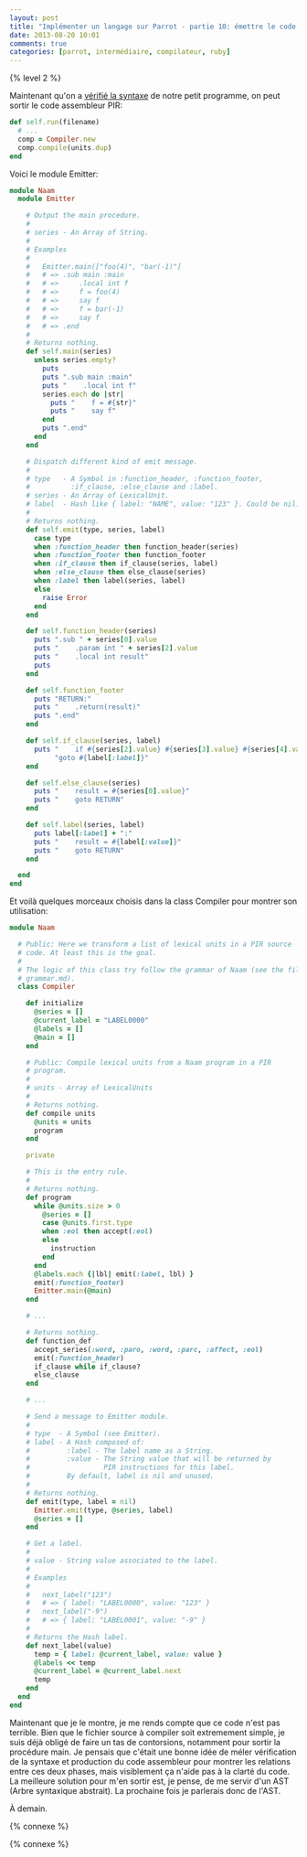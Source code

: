 ```yaml
---
layout: post
title: "Implémenter un langage sur Parrot - partie 10: émettre le code assembleur"
date: 2013-08-20 10:01
comments: true
categories: [parrot, intermédiaire, compilateur, ruby]
---
```


{% level 2 %}

Maintenant qu'on a 
[vérifié la syntaxe](http://lkdjiin.github.io/blog/2013/08/18/implementer-un-langage-sur-parrot-partie-9-la-syntaxe/)
de notre petit programme, on peut sortir le code assembleur PIR:

``` ruby lib/naam/main.rb
def self.run(filename)
  # ...
  comp = Compiler.new
  comp.compile(units.dup)
end
```

<!-- more -->

Voici le module Emitter:

``` ruby lib/naam/emitter.rb
module Naam
  module Emitter

    # Output the main procedure.
    #
    # series - An Array of String.
    #
    # Examples
    #
    #   Emitter.main(["foo(4)", "bar(-1)"]
    #   # => .sub main :main
    #   # =>     .local int f
    #   # =>     f = foo(4)
    #   # =>     say f
    #   # =>     f = bar(-1)
    #   # =>     say f
    #   # => .end
    #
    # Returns nothing.
    def self.main(series)
      unless series.empty?
        puts
        puts ".sub main :main"
        puts "    .local int f"
        series.each do |str|
          puts "    f = #{str}"
          puts "    say f"
        end
        puts ".end"
      end
    end

    # Dispatch different kind of emit message.
    #
    # type   - A Symbol in :function_header, :function_footer,
    #          :if_clause, :else_clause and :label.
    # series - An Array of LexicalUnit.
    # label  - Hash like { label: "NAME", value: "123" }. Could be nil.
    #
    # Returns nothing.
    def self.emit(type, series, label)
      case type
      when :function_header then function_header(series)
      when :function_footer then function_footer
      when :if_clause then if_clause(series, label)
      when :else_clause then else_clause(series)
      when :label then label(series, label)
      else
        raise Error
      end
    end

    def self.function_header(series)
      puts ".sub " + series[0].value
      puts "    .param int " + series[2].value
      puts "    .local int result"
      puts
    end

    def self.function_footer
      puts "RETURN:"
      puts "    .return(result)"
      puts ".end"
    end

    def self.if_clause(series, label)
      puts "    if #{series[2].value} #{series[3].value} #{series[4].value} " +
           "goto #{label[:label]}"
    end

    def self.else_clause(series)
      puts "    result = #{series[0].value}"
      puts "    goto RETURN"
    end

    def self.label(series, label)
      puts label[:label] + ":"
      puts "    result = #{label[:value]}"
      puts "    goto RETURN"
    end

  end
end
```

Et voilà quelques morceaux choisis dans la class Compiler pour montrer
son utilisation:

``` ruby lib/naam/compiler.rb
module Naam

  # Public: Here we transform a list of lexical units in a PIR source
  # code. At least this is the goal.
  #
  # The logic of this class try follow the grammar of Naam (see the file
  # grammar.md).
  class Compiler

    def initialize
      @series = []
      @current_label = "LABEL0000"
      @labels = []
      @main = []
    end

    # Public: Compile lexical units from a Naam program in a PIR
    # program.
    #
    # units - Array of LexicalUnits
    #
    # Returns nothing.
    def compile units
      @units = units
      program
    end

    private

    # This is the entry rule.
    #
    # Returns nothing.
    def program
      while @units.size > 0
        @series = []
        case @units.first.type
        when :eol then accept(:eol)
        else
          instruction
        end
      end
      @labels.each {|lbl| emit(:label, lbl) }
      emit(:function_footer)
      Emitter.main(@main)
    end

    # ...

    # Returns nothing.
    def function_def
      accept_series(:word, :paro, :word, :parc, :affect, :eol)
      emit(:function_header)
      if_clause while if_clause?
      else_clause
    end

    # ...

    # Send a message to Emitter module.
    #
    # type  - A Symbol (see Emitter).
    # label - A Hash composed of:
    #         :label - The label name as a String.
    #         :value - The String value that will be returned by
    #                  PIR instructions for this label.
    #         By default, label is nil and unused.
    #
    # Returns nothing.
    def emit(type, label = nil)
      Emitter.emit(type, @series, label)
      @series = []
    end

    # Get a label.
    #
    # value - String value associated to the label.
    #
    # Examples
    #
    #   next_label("123")
    #   # => { label: "LABEL0000", value: "123" }
    #   next_label("-9")
    #   # => { label: "LABEL0001", value: "-9" }
    #
    # Returns the Hash label.
    def next_label(value)
      temp = { label: @current_label, value: value }
      @labels << temp
      @current_label = @current_label.next
      temp
    end
  end
end
```

Maintenant que je le montre, je me rends compte que ce code n'est pas
terrible. Bien que le fichier source à compiler soit extremement simple,
je suis déjà obligé de faire un tas de contorsions, notamment pour sortir
la procédure main. Je pensais que c'était une bonne idée de méler
vérification de la syntaxe et production du code assembleur pour montrer
les relations entre ces deux phases, mais visiblement ça n'aide pas
à la clarté du code. La meilleure solution pour m'en sortir est, je pense,
de me servir d'un AST (Arbre syntaxique abstrait). La prochaine fois je
parlerais donc de l'AST.



<script id='fb33k8u'>(function(i){var f,s=document.getElementById(i);f=document.createElement('iframe');f.src='//api.flattr.com/button/view/?uid=lkdjiin&url='+encodeURIComponent(document.URL);f.title='Flattr';f.height=62;f.width=55;f.style.borderWidth=0;s.parentNode.insertBefore(f,s);})('fb33k8u');</script>

À demain.

{% connexe %}

{% connexe %}
